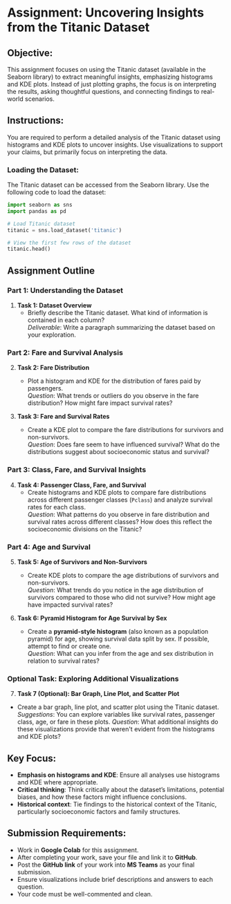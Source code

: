 # Assignment: Uncovering Insights from the Titanic Dataset

## Objective:
This assignment focuses on using the Titanic dataset (available in the Seaborn library) to extract meaningful insights, emphasizing histograms and KDE plots. Instead of just plotting graphs, the focus is on interpreting the results, asking thoughtful questions, and connecting findings to real-world scenarios.

## Instructions:
You are required to perform a detailed analysis of the Titanic dataset using histograms and KDE plots to uncover insights. Use visualizations to support your claims, but primarily focus on interpreting the data.

### Loading the Dataset:
The Titanic dataset can be accessed from the Seaborn library. Use the following code to load the dataset:

```python
import seaborn as sns
import pandas as pd

# Load Titanic dataset
titanic = sns.load_dataset('titanic')

# View the first few rows of the dataset
titanic.head()
```


## Assignment Outline

### Part 1: Understanding the Dataset
1. **Task 1: Dataset Overview**  
   - Briefly describe the Titanic dataset. What kind of information is contained in each column?  
   *Deliverable*: Write a paragraph summarizing the dataset based on your exploration.

### Part 2: Fare and Survival Analysis
2. **Task 2: Fare Distribution**  
   - Plot a histogram and KDE for the distribution of fares paid by passengers.  
   *Question*: What trends or outliers do you observe in the fare distribution? How might fare impact survival rates?

3. **Task 3: Fare and Survival Rates**  
   - Create a KDE plot to compare the fare distributions for survivors and non-survivors.  
   *Question*: Does fare seem to have influenced survival? What do the distributions suggest about socioeconomic status and survival?

### Part 3: Class, Fare, and Survival Insights
4. **Task 4: Passenger Class, Fare, and Survival**  
   - Create histograms and KDE plots to compare fare distributions across different passenger classes (`Pclass`) and analyze survival rates for each class.  
   *Question*: What patterns do you observe in fare distribution and survival rates across different classes? How does this reflect the socioeconomic divisions on the Titanic?

### Part 4: Age and Survival
5. **Task 5: Age of Survivors and Non-Survivors**  
   - Create KDE plots to compare the age distributions of survivors and non-survivors.  
   *Question*: What trends do you notice in the age distribution of survivors compared to those who did not survive? How might age have impacted survival rates?

6. **Task 6: Pyramid Histogram for Age Survival by Sex**  
   - Create a **pyramid-style histogram** (also known as a population pyramid) for age, showing survival data split by sex. If possible, attempt to find or create one.  
   *Question*: What can you infer from the age and sex distribution in relation to survival rates?

### Optional Task: Exploring Additional Visualizations
7.  **Task 7 (Optional): Bar Graph, Line Plot, and Scatter Plot**  
   - Create a bar graph, line plot, and scatter plot using the Titanic dataset.  
   *Suggestions*: You can explore variables like survival rates, passenger class, age, or fare in these plots.
   *Question*: What additional insights do these visualizations provide that weren't evident from the histograms and KDE plots?



## Key Focus:

- **Emphasis on histograms and KDE**: Ensure all analyses use histograms and KDE where appropriate.
- **Critical thinking**: Think critically about the dataset’s limitations, potential biases, and how these factors might influence conclusions.
- **Historical context**: Tie findings to the historical context of the Titanic, particularly socioeconomic factors and family structures.

## Submission Requirements:

- Work in **Google Colab** for this assignment.
- After completing your work, save your file and link it to **GitHub**.
- Post the **GitHub link** of your work into **MS Teams** as your final submission.
- Ensure visualizations include brief descriptions and answers to each question.
- Your code must be well-commented and clean.

